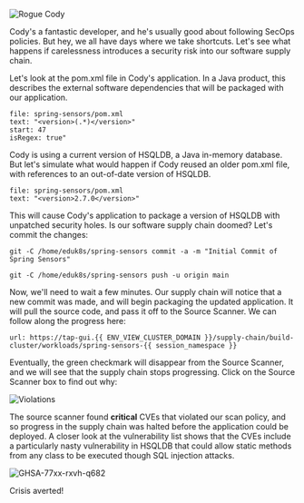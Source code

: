 ![Rogue Cody](images/rogue-cody.png)

Cody's a fantastic developer, and he's usually good about following SecOps policies. But hey, we all have days where we take shortcuts. Let's see what happens if carelessness introduces a security risk into our software supply chain.

Let's look at the pom.xml file in Cody's application. In a Java product, this describes the external software dependencies that will be packaged with our application.

```editor:select-matching-text
file: spring-sensors/pom.xml
text: "<version>(.*)</version>"
start: 47
isRegex: true"
```

Cody is using a current version of HSQLDB, a Java in-memory database. But let's simulate what would happen if Cody reused an older pom.xml file, with references to an out-of-date version of HSQLDB.

```editor:replace-text-selection
file: spring-sensors/pom.xml
text: "<version>2.7.0</version>"
```

This will cause Cody's application to package a version of HSQLDB with unpatched security holes. Is our software supply chain doomed? Let's commit the changes:

```execute
git -C /home/eduk8s/spring-sensors commit -a -m "Initial Commit of Spring Sensors"
```

```execute
git -C /home/eduk8s/spring-sensors push -u origin main
```

Now, we'll need to wait a few minutes. Our supply chain will notice that a new commit was made, and will begin packaging the updated application. It will pull the source code, and pass it off to the Source Scanner. We can follow along the progress here:

```dashboard:open-url
url: https://tap-gui.{{ ENV_VIEW_CLUSTER_DOMAIN }}/supply-chain/build-cluster/workloads/spring-sensors-{{ session_namespace }}
```

Eventually, the green checkmark will disappear from the Source Scanner, and we will see that the supply chain stops progressing. Click on the Source Scanner box to find out why:

![Violations](images/source-violation.png)

The source scanner found **critical** CVEs that violated our scan policy, and so progress in the supply chain was halted before the application could be deployed. A closer look at the vulnerability list shows that the CVEs include a particularly nasty vulnerability in HSQLDB that could allow static methods from any class to be executed though SQL injection attacks.

![GHSA-77xx-rxvh-q682](images/hsqldb-vulnerability.png)

Crisis averted!